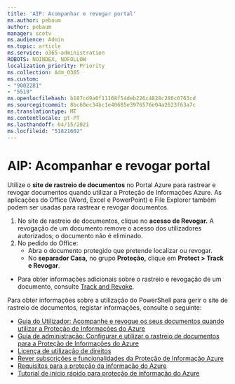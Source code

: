 ```yaml
---
title: 'AIP: Acompanhar e revogar portal'
ms.author: pebaum
author: pebaum
manager: scotv
ms.audience: Admin
ms.topic: article
ms.service: o365-administration
ROBOTS: NOINDEX, NOFOLLOW
localization_priority: Priority
ms.collection: Adm_O365
ms.custom:
- "9002281"
- "5519"
ms.openlocfilehash: b187cd9a0f11168f54deb226c4828c280c0763cd
ms.sourcegitcommit: 8bc60ec34bc1e40685e3976576e04a2623f63a7c
ms.translationtype: MT
ms.contentlocale: pt-PT
ms.lasthandoff: 04/15/2021
ms.locfileid: "51821602"
---
```

# <a name="aip-track-and-revoke-portal"></a>AIP: Acompanhar e revogar portal

Utilize o **site de rastreio de documentos** no Portal Azure para rastrear e revogar documentos quando utilizar a Proteção de Informações Azure. As aplicações do Office (Word, Excel e PowerPoint) e File Explorer também podem ser usadas para rastrear e revogar documentos.

1. No site de rastreio de documentos, clique no **acesso de Revogar.** A revogação de um documento remove o acesso dos utilizadores autorizados; o documento não é eliminado.
2. No pedido do Office:
    - Abra o documento protegido que pretende localizar ou revogar.
    - No **separador Casa,** no grupo **Proteção,** clique em **Protect > Track e Revogar**.

- Para obter informações adicionais sobre o rastreio e revogação de um documento, consulte [Track and Revoke](https://docs.microsoft.com/azure/information-protection/rms-client/client-track-revoke).

Para obter informações sobre a utilização do PowerShell para gerir o site de rastreio de documentos, registar informações, consulte o seguinte:
- [Guia do Utilizador: Acompanhe e revogue os seus documentos quando utilizar a Proteção de Informações do Azure](https://docs.microsoft.com/azure/information-protection/rms-client/client-track-revoke)
- [Guia de administração: Configurar e utilizar o rastreio de documentos para a Proteção de Informações do Azure](https://docs.microsoft.com/azure/information-protection/rms-client/client-admin-guide-document-tracking)
- [Licença de utilização de direitos](https://docs.microsoft.com/azure/information-protection/configure-usage-rights#rights-management-use-license)
- [Rever subscrições e funcionalidades da Proteção de Informação Azure](https://azure.microsoft.com/pricing/details/information-protection)
- [Requisitos para a proteção da informação do Azure](https://docs.microsoft.com/azure/information-protection/get-started/requirements)
- [Tutorial de início rápido para proteção de informação do Azure](https://docs.microsoft.com/azure/information-protection/get-started/infoprotect-quick-start-tutorial)

